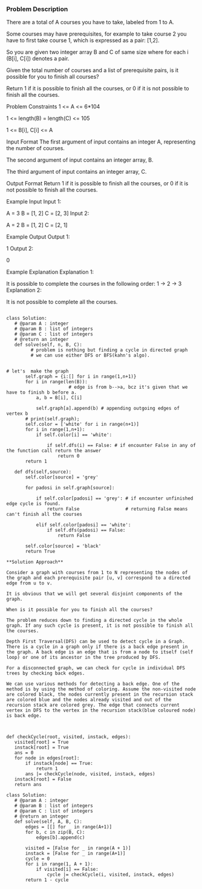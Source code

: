 ### Problem Description


There are a total of A courses you have to take, labeled from 1 to A.

Some courses may have prerequisites, for example to take course 2 you have to first take course 1, which is expressed as a pair: [1,2].

So you are given two integer array B and C of same size where for each i (B[i], C[i]) denotes a pair.

Given the total number of courses and a list of prerequisite pairs, is it possible for you to finish all courses?

Return 1 if it is possible to finish all the courses, or 0 if it is not possible to finish all the courses.



Problem Constraints
1 <= A <= 6*104

1 <= length(B) = length(C) <= 105

1 <= B[i], C[i] <= A



Input Format
The first argument of input contains an integer A, representing the number of courses.

The second argument of input contains an integer array, B.

The third argument of input contains an integer array, C.



Output Format
Return 1 if it is possible to finish all the courses, or 0 if it is not possible to finish all the courses.



Example Input
Input 1:

 A = 3
 B = [1, 2]
 C = [2, 3]
Input 2:

 A = 2
 B = [1, 2]
 C = [2, 1]


Example Output
Output 1:

 1
Output 2:

 0


Example Explanation
Explanation 1:

 It is possible to complete the courses in the following order:
    1 -> 2 -> 3
Explanation 2:

 It is not possible to complete all the courses.
 
 
 ```
 
 class Solution:
	# @param A : integer
	# @param B : list of integers
	# @param C : list of integers
	# @return an integer
	def solve(self, n, B, C):
          # problem is nothing but finding a cycle in directed graph
          # we can use either DFS or BFS(kahn's algo).


# let's  make the graph 
        self.graph = {i:[] for i in range(1,n+1)}    
        for i in range(len(B)):
                        # edge is from b-->a, bcz it's given that we have to finish b before a.
            a, b = B[i], C[i] 

            self.graph[a].append(b) # appending outgoing edges of vertex b
        # print(self.graph);
        self.color = ['white' for i in range(n+1)]
        for i in range(1,n+1):
            if self.color[i] == 'white':
            
                if self.dfs(i) == False: # if encounter False in any of the function call return the answer 
                    return 0
        return 1
            
    def dfs(self,source):
        self.color[source] = 'grey'
        
        for padosi in self.graph[source]:
            
            if self.color[padosi] == 'grey': # if encounter unfinished edge cycle is found.
                return False                 # returning False means can't finish all the courses
            
            elif self.color[padosi] == 'white':
                if self.dfs(padosi) == False:
                    return False
        
        self.color[source] = 'black'
        return True

**Solution Approach**

Consider a graph with courses from 1 to N representing the nodes of the graph and each prerequisite pair [u, v] correspond to a directed edge from u to v.

It is obvious that we will get several disjoint components of the graph.

When is it possible for you to finish all the courses?

The problem reduces down to finding a directed cycle in the whole graph. If any such cycle is present, it is not possible to finish all the courses.

Depth First Traversal(DFS) can be used to detect cycle in a Graph. There is a cycle in a graph only if there is a back edge present in the graph. A back edge is an edge that is from a node to itself (self loop) or one of its ancestor in the tree produced by DFS.

For a disconnected graph, we can check for cycle in individual DFS trees by checking back edges.

We can use various methods for detecting a back edge. One of the method is by using the method of coloring. Assume the non-visited node are colored black, the nodes currently present in the recursion stack are colored blue and the nodes already visited and out of the recursion stack are colored grey. The edge that connects current vertex in DFS to the vertex in the recursion stack(blue coloured node) is back edge.

 
 ```
 
 ```
 
 def checkCycle(root, visited, instack, edges):
    visited[root] = True
    instack[root] = True
    ans = 0
    for node in edges[root]:
        if instack[node] == True:
            return 1
        ans |= checkCycle(node, visited, instack, edges)
    instack[root] = False
    return ans

class Solution:
    # @param A : integer
    # @param B : list of integers
    # @param C : list of integers
    # @return an integer
    def solve(self, A, B, C):
        edges = [[] for _ in range(A+1)]
        for b, c in zip(B, C):
            edges[b].append(c)

        visited = [False for _ in range(A + 1)]
        instack = [False for _ in range(A+1)]
        cycle = 0
        for i in range(1, A + 1):
            if visited[i] == False:
                cycle |= checkCycle(i, visited, instack, edges)
        return 1 - cycle
 
 ```
